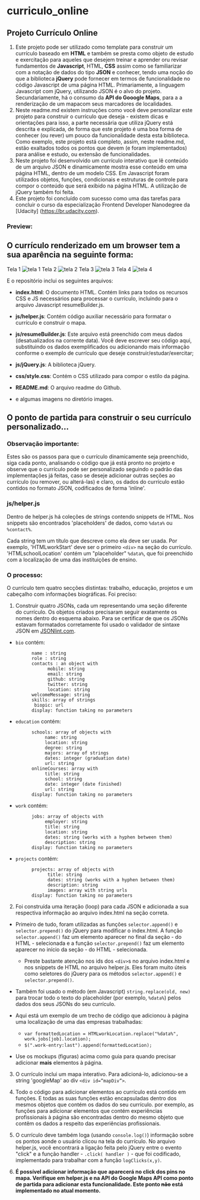 # curriculo_online
## Projeto Currículo Online

1. Este projeto pode ser utilizado como template para construir um currículo baseado em **HTML** e também se presta como objeto de estudo e exercitação para aqueles que desejem treinar e aprender oru revisar fundamentos de **Javascript**, HTML, **CSS** assim como se familiarizar com a notação de dados do tipo **JSON** e conhecer, tendo uma noção do que a biblioteca **jQuery** pode fornecer em termos de funcionalidade no código Javascript de uma página HTML. Primariamente, a linguagem Javascript com jQuery, utilizando JSON é o alvo do projeto. Secundariamente, há o consumo da **API do Gooogle Maps**, para a a renderização de um mapacom seus marcadores de localidades.
2. Neste readme.md existem instruções como você deve personalizar este projeto para construir o currículo que deseja - existem dicas e orientações para isso, a parte necessária que utiliza jQuery está descrita e explicada, de forma que este projeto é uma boa forma de conhecer (ou rever) um pouco da funcionalidade desta esta biblioteca. Como exemplo, este projeto está completo, assim, neste readme.md, estão exaltados todos os pontos que devem (e foram implementados) para análise e estudo, ou extensão de funcionalidades.
2. Neste projeto foi desenvolvido um currículo interativo que lê conteúdo de um arquivo JSON e dinamicamente mostra esse conteúdo em uma página HTML, dentro de um modelo CSS. Em Javascript foram utilizados objetos, funções, condicionais e estruturas de controle para compor o conteúdo que será exibido na página HTML. A utilização de jQuery também foi feita.
3. Este projeto foi concluído com sucesso como uma das tarefas para concluir o curso da especialização Frontend Developer Nanodegree da [Udacity] (https://br.udacity.com).


### Preview:

## O currículo renderizado em um browser tem a sua aparência na seguinte forma:

Tela 1
![tela 1](https://lqz02q-dm2306.files.1drv.com/y4mID1HDWZbzVcQA12GVYfAPwWm_SU73McfsGExZKDPziAJ64Yscl697EJqtCVh1gZrgWM7Q1v_feuJLoDuvi7EaJgBrhamp8wfkhNCDNIbNDkvE_aIQIir1P4wb3na8TX2-PjDfwWBCY3Sq7EdUwbWXreEEliQTJApDIIVbpcs2f6xzHcz3NtgHkpxg2rc6BrWWHVeOIYHhQdVpwiOZyKNyw?width=1261&height=892&cropmode=none)
Tela 2
![tela 2](https://afrrwq-dm2306.files.1drv.com/y4mU2AC55pvMD05tBiS_PWbi5NOWUBzMMKeQ_RjKBYxFMKOCNGp-2pdbfO6V5G1QaWyheYo8Gi0G4EsT9YPjIbTJqeXQY7GGRTOkI9Ar3Cmp84OAPlJWiTPbT3leGDZogxnPGxtb71_jEc3P_k_qJuFys6qezKGy5xIi3AIAr7hNTyE85ToLseAau6BItO0yLVbCpNpipdN8nHJ3g3hKQFVQw?width=1261&height=892&cropmode=none)
Tela 3
![tela 3](https://zevdhw.dm2302.livefilestore.com/y4mvgZSgWxZPATwLWZCnfgsYzjqszSBwy7KaND1jEQ57SFn8MgNsdlc9hy_sSB6wCnoYaXwzS2-h2AwlJRWoFUflPRCl1gMgIeCJ6FeK8wmFGzn3rpE0Rc4qUvvu1oG-ygBtQbcVGbJXeA1sw5bfo5rW7yJd1-6Fdid7LctEuxCpOPrdnqQ-GFfC8VyXQYzCiYg-NlS8trzsVfXPnqzhijX8w?width=1263&height=612&cropmode=none)
Tela 4
![tela 4](https://nkm6bw.dm1.livefilestore.com/y4mWEeaedhShVxFqG65SvPABQFUTQp6UfZUKFRK1M3YGuvB3FAHsQ6CPgCt-h8xBfU1iHO6AFrl52yyC2zoGnAKy_66FzzsTmSf3PVsv9nd0dooK-gi57KL0PDUq6beib8NjwNw5wgtTlj8Qyj6ryt8y3KWTJcTy40Qpmbu_vHyLNGOkJh9M-Qn2KwH41Uq0FSKeH05oDMh1WcJItsPECjB2Q?width=1263&height=608&cropmode=none)

E o repositório inclui os seguintes arquivos:

* **index.html**: O documento HTML. Contém links para todos os recursos CSS e JS necessários para processar o currículo, incluindo para o arquivo Javascript resumeBuilder.js.
* **js/helper.js**: Contém código auxiliar necessário para formatar o currículo e construir o mapa. 
* **js/resumeBuilder.js**: Este arquivo está preenchido com meus dados (desatualizados na corrente data). Você deve escrever seu código aqui, substituindo os dados exemplificados ou adicionando mais informação conforme o exemplo de currículo que deseje construir/estudar/exercitar;
* **js/jQuery.js**: A biblioteca jQuery.
* **css/style.css**: Contém o CSS utilizado para compor o estilo da página. 
* **README.md**: O arquivo readme do Github.

* e algumas imagens no diretório images.

## O ponto de partida para construir o seu currículo personalizado...

### Observação importante:
Estes são os passos para que o currículo dinamicamente seja preenchido, siga cada ponto, analisando o código que já está pronto no projeto e observe que o currículo pode ser personalizado seguindo o padrão das implementações já feitas, caso se deseje adicionar outras seções ao currículo (ou remover, ou alterá-las) e claro, os dados do currículo estão contidos no formato JSON, codificados de forma 'inline'.
 
### js/helper.js
Dentro de helper.js há coleções de strings contendo snippets de HTML. Nos snippets são encontrados 'placeholders' de dados, como `%data%` ou `%contact%`.

Cada string tem um título que descreve como ela deve ser usada. Por exemplo, 'HTMLworkStart' deve ser o primeiro `<div>` na seção do currículo. 'HTMLschoolLocation' contém um "placeholder" `%data%`, que foi preenchido com a localização de uma das instituições de ensino.

### O processo:
O currículo tem quatro secções distintas: trabalho, educação, projetos e um cabeçalho com informações biográficas. Foi preciso:

1. Construir quatro JSONs, cada um representando uma seção diferente do currículo. Os objetos criados precisaram seguir exatamente os nomes dentro do esquema abaixo. Para se certificar de que os JSONs estavam formatados corretamente foi usado o validador de sintaxe JSON em <a href="http://jsonlint.com/" target="_blank">JSONlint.com</a>.

* `bio` contém:
        
            name : string
            role : string
            contacts : an object with
                  mobile: string
                  email: string 
                  github: string
                  twitter: string 
                  location: string
            welcomeMessage: string 
            skills: array of strings
             biopic: url
            display: function taking no parameters

* `education` contém:
      
            schools: array of objects with
                 name: string
                 location: string
                 degree: string
                 majors: array of strings
                 dates: integer (graduation date)
                 url: string
            onlineCourses: array with
                 title: string
                 school: string
                 date: integer (date finished)
                 url: string
            display: function taking no parameters

* `work` contém:
          
            jobs: array of objects with
                 employer: string 
                 title: string 
                 location: string 
                 dates: string (works with a hyphen between them)
                 description: string 
            display: function taking no parameters

* `projects` contém:

            projects: array of objects with
                  title: string 
                  dates: string (works with a hyphen between them)
                  description: string
                  images: array with string urls
            display: function taking no parameters

2. Foi construída uma iteração (loop) para cada JSON e adicionada a sua respectiva informação ao arquivo index.html na seção correta.

* Primeiro de tudo, foram utilizadas as funções `selector.append()` e `selector.prepend()` do jQuery  para modificar o index.html.  A função `selector.append()` faz um elemento aparecer no final da seção - do HTML - selecionada e a função `selector.prepend()` faz um elemento aparecer no início da seção - do HTML - selecionada.
 	
	* Preste bastante atenção nos ids dos `<div>`s no arquivo index.html e nos snippets de HTML no arquivo helper.js. Eles foram muito úteis como seletores do jQuery para os métodos `selector.append()` e `selector.prepend()`.
   
* Também foi usado o método (em Javascript)  `string.replace(old, new)` para trocar todo o texto do placeholder (por exemplo, `%data%`) pelos dados dos seus JSONs do seu currículo.

* Aqui está um exemplo de um trecho de código que adicionou à página uma localização de uma das empresas trabalhadas:

   * `var formattedLocation = HTMLworkLocation.replace("%data%", work.jobs[job].location);`
   * `$(".work-entry:last").append(formattedLocation);`

 * Use os mockups (figuras) acima como guia para quando precisar adicionar **mais** elementos à página.

3. O currículo inclui um mapa interativo. Para adicioná-lo, adicionou-se a string 'googleMap' ao div `<div id=”mapDiv”>`.

4. Todo o código para adicionar elementos ao currículo está contido em funções. E todas as suas funções estão encapsuladas dentro dos mesmos objetos que contém os dados do seu currículo. por exemplo, as funções para adicionar elementos que contém experiências profissionais à página são encontradas dentro do mesmo objeto que contêm os dados a respeito das experiências profissionais.

5. O currículo deve também loga (usando `console.log()`) informação sobre os pontos aonde o usuário clicou na tela do currículo. No arquivo helper.js, você encontrará a ligação feita pelo jQuery entre o evento "click" e a função handler - `.click( handler )` - que foi codificado, implementado para trabalhar com a função `logClicks(x,y)`.
6. **É possível adicionar informação que aparecerá no click dos pins no mapa. Verifique em helper.js e na API do Google Maps API como ponto de partida para adicionar esta funcionalidade. Este ponto ~~não~~ está implementado no atual momento.**
